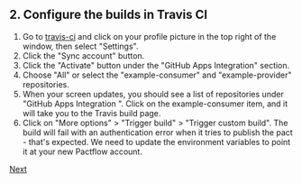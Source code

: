 ## 2. Configure the builds in Travis CI

1. Go to [travis-ci][travis-ci] and click on your profile picture in the top right of the window, then select "Settings".
1. Click the "Sync account" button.
1. Click the "Activate" button under the "GitHub Apps Integration" section.
1. Choose "All" or select the "example-consumer" and "example-provider" repositories.
1. When your screen updates, you should see a list of repositories under "GitHub Apps Integration
". Click on the example-consumer item, and it will take you to the Travis build page.
1. Click on "More options" > "Trigger build" > "Trigger custom build". The build will fail with an authentication error when it tries to publish the pact - that's expected. We need to update the environment variables to point it at your new Pactflow account.

[Next](./03_configure_consumer_and_provider.md)

[travis-ci]: https://travis-ci.com
